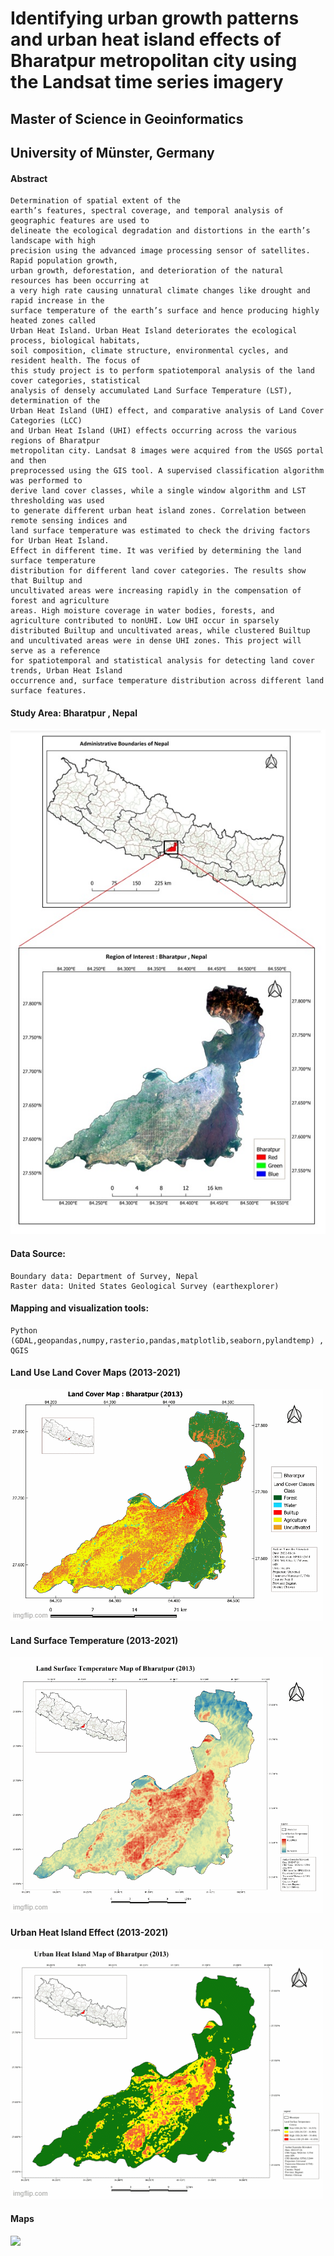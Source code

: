 # Identifying urban growth patterns and urban heat island effects of Bharatpur metropolitan city using the Landsat time series imagery

## Master of Science in Geoinformatics 
## University of Münster, Germany

#### Abstract
````
Determination of spatial extent of the
earth’s features, spectral coverage, and temporal analysis of geographic features are used to
delineate the ecological degradation and distortions in the earth’s landscape with high
precision using the advanced image processing sensor of satellites. Rapid population growth,
urban growth, deforestation, and deterioration of the natural resources has been occurring at
a very high rate causing unnatural climate changes like drought and rapid increase in the
surface temperature of the earth’s surface and hence producing highly heated zones called
Urban Heat Island. Urban Heat Island deteriorates the ecological process, biological habitats,
soil composition, climate structure, environmental cycles, and resident health. The focus of
this study project is to perform spatiotemporal analysis of the land cover categories, statistical
analysis of densely accumulated Land Surface Temperature (LST), determination of the
Urban Heat Island (UHI) effect, and comparative analysis of Land Cover Categories (LCC)
and Urban Heat Island (UHI) effects occurring across the various regions of Bharatpur
metropolitan city. Landsat 8 images were acquired from the USGS portal and then
preprocessed using the GIS tool. A supervised classification algorithm was performed to
derive land cover classes, while a single window algorithm and LST thresholding was used
to generate different urban heat island zones. Correlation between remote sensing indices and
land surface temperature was estimated to check the driving factors for Urban Heat Island.
Effect in different time. It was verified by determining the land surface temperature
distribution for different land cover categories. The results show that Builtup and
uncultivated areas were increasing rapidly in the compensation of forest and agriculture
areas. High moisture coverage in water bodies, forests, and agriculture contributed to nonUHI. Low UHI occur in sparsely distributed Builtup and uncultivated areas, while clustered Builtup and uncultivated areas were in dense UHI zones. This project will serve as a reference
for spatiotemporal and statistical analysis for detecting land cover trends, Urban Heat Island
occurrence and, surface temperature distribution across different land surface features.
````

#### Study Area: Bharatpur , Nepal
<div>
  <img src='https://github.com/shiwakotisurendra/Master-thesis-Surendra/blob/master/images/aoi.jpg' style='position:center'>
</div>

#### Data Source: 
````
Boundary data: Department of Survey, Nepal
Raster data: United States Geological Survey (earthexplorer)
````
#### Mapping and visualization tools: 
````
Python (GDAL,geopandas,numpy,rasterio,pandas,matplotlib,seaborn,pylandtemp) , QGIS
````
#### Land Use Land Cover Maps (2013-2021)
<div>
  <img src='https://github.com/shiwakotisurendra/Master-thesis-Surendra/blob/master/images/lulc.gif' style='position:center'>
</div>

#### Land Surface Temperature (2013-2021)
<div>
  <img src='https://github.com/shiwakotisurendra/Master-thesis-Surendra/blob/master/images/LSTT.gif' style='position:center'>
</div>

####  Urban Heat Island Effect (2013-2021)
<div>
  <img src='https://github.com/shiwakotisurendra/Master-thesis-Surendra/blob/master/images/uhi.gif' style='position:center'>
</div>


#### Maps 
<div>
  <img src='https://github.com/shiwakotisurendra/Master-thesis-Surendra/blob/master/images/thesis-1.gif' height=400px>
</div>
